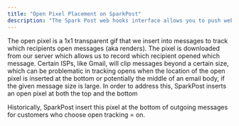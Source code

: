 ```yaml
---
title: "Open Pixel Placement on SparkPost"
description: "The Spark Post web hooks interface allows you to push web hook events of your choice to your own endpoint for processing You can also retrieve event level data through the Message Events API There are three 3 main categories of webhook events in Spark Post Message Events Describe the..."
---
```


The open pixel is a 1x1 transparent gif that we insert into messages to track which recipients open messages (aka renders). The pixel is downloaded from our server which allows us to record which recipient opened which message. Certain ISPs, like Gmail, will clip messages beyond a certain size, which can be problematic in tracking opens when the location of the open pixel is inserted at the bottom or potentially the middle of an email body, if the given message size is large. In order to address this, SparkPost inserts an open pixel at both the top and the bottom 

Historically, SparkPost insert this pixel at the bottom of outgoing messages for customers who choose open tracking = on.
